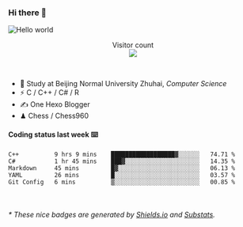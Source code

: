 ### Hi there 👋


<img src="https://raw.githubusercontent.com/sagar-viradiya/sagar-viradiya/master/resources/banner.png" alt="Hello world">
<p align="center"> 
  Visitor count<br/>
  <img src="https://profile-counter.glitch.me/youszoe/count.svg" />
</p>

<br/>


- 🍻  Study at Beijing Normal University Zhuhai, _Computer Science_
- ⚡  C / C++ / C# / R
- ✍️  One Hexo Blogger
- ♟  Chess / Chess960 


#### Coding status last week ⌨️

<!--START_SECTION:waka-->
```text
C++          9 hrs 9 mins    ██████████████████▓░░░░░░   74.71 % 
C#           1 hr 45 mins    ███▓░░░░░░░░░░░░░░░░░░░░░   14.35 % 
Markdown     45 mins         █▓░░░░░░░░░░░░░░░░░░░░░░░   06.13 % 
YAML         26 mins         █░░░░░░░░░░░░░░░░░░░░░░░░   03.57 % 
Git Config   6 mins          ▒░░░░░░░░░░░░░░░░░░░░░░░░   00.85 % 
```
<!--END_SECTION:waka-->

<br/>
<center><img src="http://ghchart.rshah.org/409ba5/yousazoe" alt="" /></center>


<h6>* These nice badges are generated by <a href="https://shields.io/">Shields.io</a> and <a href="https://github.com/spencerwooo/Substats">Substats</a>.</h6>
